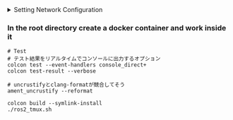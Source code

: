 <details>

<summary>Setting Network Configuration</summary>

- [DDS settings for ROS 2 and Autoware](https://autowarefoundation.github.io/autoware-documentation/main/installation/additional-settings-for-developers/network-configuration/dds-settings/)
- [Enable `multicast` on `lo`](https://autowarefoundation.github.io/autoware-documentation/main/installation/additional-settings-for-developers/network-configuration/enable-multicast-for-lo/)

</details>

### In the root directory create a docker container and work inside it

```
# Test
# テスト結果をリアルタイムでコンソールに出力するオプション
colcon test --event-handlers console_direct+
colcon test-result --verbose
```

```
# uncrustifyとclang-formatが競合してそう
ament_uncrustify --reformat
```

```
colcon build --symlink-install
./ros2_tmux.sh
```
